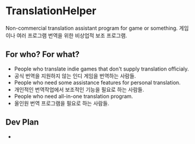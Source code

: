 # TranslationHelper
Non-commercial translation assistant program for game or something.
게임이나 여러 프로그램 번역을 위한 비상업적 보조 프로그램.
##  For who? For what?
* People who translate indie games that don't supply translation officialy.
* 공식 번역을 지원하지 않는 인디 게임을 번역하는 사람들.
* People who need some assistance features for personal translation.
* 개인적인 번역작업에서 보조적인 기능을 필요로 하는 사람들.
* People who need all-in-one translation program.
* 올인원 번역 프로그램을 필요로 하는 사람들.
##  Dev Plan
* 
